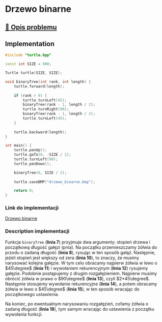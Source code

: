 # Drzewo binarne

## [:link: Opis problemu](../../../../algorithms/fractals/binary-tree.md)

## Implementation

```cpp linenums="1"
#include "turtle.hpp"

const int SIZE = 900;

Turtle turtle(SIZE, SIZE);

void binaryTree(int rank, int length) {
    turtle.forward(length);
    
    if (rank > 0) {
        turtle.turnLeft(45);
        binaryTree(rank - 1, length / 2);
        turtle.turnRight(90);
        binaryTree(rank - 1, length / 2);
        turtle.turnLeft(45);
    }
        
    turtle.backward(length);
}

int main() {
    turtle.penUp();
    turtle.goTo(0, -SIZE / 2);
    turtle.turnLeft(90);
    turtle.penDown();

    binaryTree(6, SIZE / 2);
    
    turtle.saveBMP("drzewo_binarne.bmp");

    return 0;
} 
```

### Link do implementacji

[Drzewo binarne](https://replit.com/@damiankurpiewski/DrzewoBinarne#main.cpp)

### Description implementacji

Funkcja `binaryTree` (**linia 7**) przyjmuje dwa argumenty: stopień drzewa i początkową długość gałęzi (pnia). Na początku przemieszczamy żółwia do przodu o zadaną długość (**linia 8**), rysując w ten sposób gałąź. Następnie, jeżeli stopień jest większy od zera (**linia 10**), to znaczy, że musimy narysować kolejne gałęzie. W tym celu obracamy najpierw żółwia w lewo o $45\degree$ (**linia 11**) i wywołaniem rekurencyjnym (**linia 12**) rysujemy gałęzie. Podobnie postępujemy z drugim rozgałęzieniem. Najpierw musimy obrócić żółwia w prawo o $90\degree$ (**linia 13**), czyli $2*45\degree$. Następnie stosujemy wywołanie rekurencyjne (**linia 14**), a potem obracamy żółwia w lewo o $45\degree$ (**linia 15**), w ten sposób wracając do początkowego ustawienia.

Na koniec, po ewentualnym narysowaniu rozgałęzień, cofamy żółwia o zadaną długość (**linia 18**), tym samym wracając do ustawienia z początku wywołania funkcji.